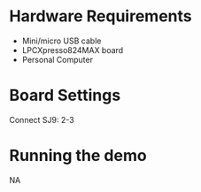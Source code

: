 Hardware Requirements
=====================
- Mini/micro USB cable
- LPCXpresso824MAX board
- Personal Computer

Board Settings
=====================
Connect SJ9: 2-3

Running the demo
=====================
NA

